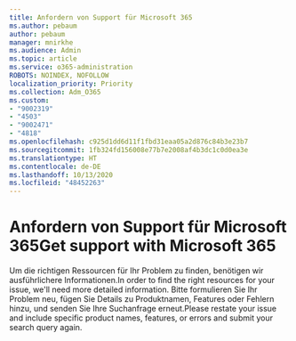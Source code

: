 ```yaml
---
title: Anfordern von Support für Microsoft 365
ms.author: pebaum
author: pebaum
manager: mnirkhe
ms.audience: Admin
ms.topic: article
ms.service: o365-administration
ROBOTS: NOINDEX, NOFOLLOW
localization_priority: Priority
ms.collection: Adm_O365
ms.custom:
- "9002319"
- "4503"
- "9002471"
- "4818"
ms.openlocfilehash: c925d1dd6d11f1fbd31eaa05a2d876c84b3e23b7
ms.sourcegitcommit: 1fb324fd156008e77b7e2008af4b3dc1c0d0ea3e
ms.translationtype: HT
ms.contentlocale: de-DE
ms.lasthandoff: 10/13/2020
ms.locfileid: "48452263"
---
```

# <a name="get-support-with-microsoft-365"></a><span data-ttu-id="4c9f6-102">Anfordern von Support für Microsoft 365</span><span class="sxs-lookup"><span data-stu-id="4c9f6-102">Get support with Microsoft 365</span></span>

<span data-ttu-id="4c9f6-103">Um die richtigen Ressourcen für Ihr Problem zu finden, benötigen wir ausführlichere Informationen.</span><span class="sxs-lookup"><span data-stu-id="4c9f6-103">In order to find the right resources for your issue, we'll need more detailed information.</span></span> <span data-ttu-id="4c9f6-104">Bitte formulieren Sie Ihr Problem neu, fügen Sie Details zu Produktnamen, Features oder Fehlern hinzu, und senden Sie Ihre Suchanfrage erneut.</span><span class="sxs-lookup"><span data-stu-id="4c9f6-104">Please restate your issue and include specific product names, features, or errors and submit your search query again.</span></span>
